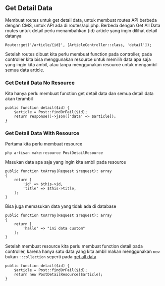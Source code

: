## Get Detail Data

Membuat routes untuk get detail data, untuk membuat routes API berbeda dengan CMS, untuk API ada di routes/api.php. Berbeda dengan Get All Data routes untuk detail perlu menambahkan {id} article yang ingin dilihat detail datanya

```
Route::get('/article/{id}', [ArticleController::class, 'detail']);
```

Setelah routes dibuat kita perlu membuat function pada controller, pada controller kita bisa menggunakan resource untuk memilih data apa saja yang ingin kita ambil, atau tanpa menggunakan resource untuk mengambil semua data article.

### Get Detail Data No Resource

Kita hanya perlu membuat function get detail data dan semua detail data akan terambil

```
public function detail($id) {
    $article = Post::findOrFail($id);
    return response()->json(['data' => $article]);
}
```

### Get Detail Data With Resource

Pertama kita perlu membuat resource

```
php artisan make:resource PostDetailResource
```
Masukan data apa saja yang ingin kita ambil pada resource

```
public function toArray(Request $request): array
{
    return [
        'id' => $this->id,
        'title' => $this->title,
    ];
}
```

Bisa juga memasukan data yang tidak ada di database

```
public function toArray(Request $request): array
{
    return [
        'hallo' => "ini data custom" 
    ];
}
```

Setelah membuat resource kita perlu membuat function detail pada controller, karena hanya satu data yang kita ambil makan menggunakan `new` bukan `::collection` seperti pada [get all data](get-all-data.md)

```
public function detail($id) {
    $article = Post::findOrFail($id);
    return new PostDetailResource($article);
}
```

